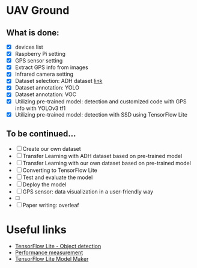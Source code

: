 # UAV Ground

What is done:
--------------------

- [x] devices list
- [x] Raspberry Pi setting
- [x] GPS sensor setting
- [x] Extract GPS info from images
- [x] Infrared camera setting
- [x] Dataset selection: ADH dataset [link](https://www.kaggle.com/bulentsiyah/semantic-drone-dataset)
- [x] Dataset annotation: YOLO
- [x] Dataset annotation: VOC
- [x] Utilizing pre-trained model: detection and customized code with GPS info with YOLOv3 tf1
- [x] Utilizing pre-trained model: detection with SSD using TensorFlow Lite 

To be continued...
--------------------
- [ ] Create our own dataset
- [ ] Transfer Learning with ADH dataset based on pre-trained model
- [ ] Transfer Learning with our own dataset based on pre-trained model
- [ ] Converting to TensorFlow Lite
- [ ] Test and evaluate the model
- [ ] Deploy the model
- [ ] GPS sensor: data visualization in a user-friendly way
- [ ] 
- [ ] Paper writing: overleaf

# Useful links
- [TensorFlow Lite - Object detection](https://www.tensorflow.org/lite/examples/object_detection/overview#fine-tuning_models_on_custom_data)
- [Performance measurement](https://www.tensorflow.org/lite/performance/measurement)
- [TensorFlow Lite Model Maker](https://www.tensorflow.org/lite/guide/model_maker)
